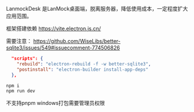 LanmockDesk 是LanMock桌面端，脱离服务器，降低使用成本，一定程度扩大应用范围。

框架搭建依赖 https://vite.electron.js.cn/

需要注意：
https://github.com/WiseLibs/better-sqlite3/issues/549#issuecomment-774506826
```json
  "scripts": {
    "rebuild": "electron-rebuild -f -w better-sqlite3",
    "postinstall": "electron-builder install-app-deps"
  },
```
```sh
npm i  
npm run dev
```
不支持pnpm
windows打包需要管理员权限